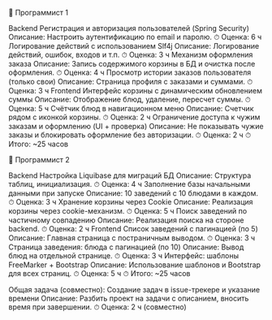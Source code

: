 👤 Программист 1

Backend
Регистрация и авторизация пользователей (Spring Security)
Описание: Настроить аутентификацию по email и паролю.
⏱ Оценка: 6 ч
Логирование действий с использованием Slf4j
Описание: Логирование действий, ошибок, входов и т.п.
⏱ Оценка: 3 ч
Механизм оформления заказа
Описание: Запись содержимого корзины в БД и очистка после оформления.
⏱ Оценка: 4 ч
Просмотр истории заказов пользователя (только свои)
Описание: Страница профиля с заказами и суммами.
⏱ Оценка: 3 ч
Frontend
Интерфейс корзины с динамическим обновлением суммы
Описание: Отображение блюд, удаление, пересчет суммы.
⏱ Оценка: 5 ч
Счётчик блюд в навигационном меню
Описание: Счетчик рядом с иконкой корзины.
⏱ Оценка: 2 ч
Ограничение доступа к чужим заказам и оформлению (UI + проверка)
Описание: Не показывать чужие заказы и блокировать оформление без авторизации.
⏱ Оценка: 2 ч
⏱ Итого: ~25 часов

👤 Программист 2

Backend
Настройка Liquibase для миграций БД
Описание: Структура таблиц, инициализация.
⏱ Оценка: 4 ч
Заполнение базы начальными данными при запуске
Описание: 10 заведений с 10 блюдами в каждом.
⏱ Оценка: 3 ч
Хранение корзины через Cookie
Описание: Реализация корзины через cookie-механизм.
⏱ Оценка: 5 ч
Поиск заведений по частичному совпадению
Описание: Реализация поиска на стороне backend.
⏱ Оценка: 2 ч
Frontend
Список заведений с пагинацией (по 5)
Описание: Главная страница с постраничным выводом.
⏱ Оценка: 3 ч
Страница заведения: блюда с пагинацией (по 10)
Описание: Вывод блюд на отдельной странице.
⏱ Оценка: 3 ч
Интерфейс: шаблоны FreeMarker + Bootstrap
Описание: Использование шаблонов и Bootstrap для всех страниц.
⏱ Оценка: 5 ч
⏱ Итого: ~25 часов

Общая задача (совместно):
Создание задач в issue-трекере и указание времени
Описание: Разбить проект на задачи с описанием, вносить время при завершении.
⏱ Оценка: 2 ч (совместно)

